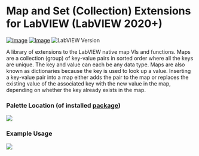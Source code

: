 # Map and Set (Collection) Extensions for LabVIEW (LabVIEW 2020+)

[![Image](https://www.vipm.io/package/vipm_lib_labview_collection_extensions/badge.svg?metric=installs)](https://www.vipm.io/package/vipm_lib_labview_collection_extensions/) 
[![Image](https://www.vipm.io/package/vipm_lib_labview_collection_extensions/badge.svg?metric=stars)](https://www.vipm.io/package/vipm_lib_labview_collection_extensions/)
![LabVIEW Version](https://img.shields.io/badge/LabVIEW-2020%20SP1-%23E37725.svg?})

A library of extensions to the LabVIEW native map VIs and functions. Maps are a collection (group) of key-value pairs in sorted order where all the keys are unique. The key and value can each be any data type. Maps are also known as dictionaries because the key is used to look up a value. Inserting a key-value pair into a map either adds the pair to the map or replaces the existing value of the associated key with the new value in the map, depending on whether the key already exists in the map.

### Palette Location (of installed [package](https://github.com/JKISoftware/labview-collection-extensions/releases))

![](https://user-images.githubusercontent.com/381432/130182302-e1b58a68-6caa-4ed6-84e0-2134f85ce4c7.png)

### Example Usage

![](https://user-images.githubusercontent.com/381432/130183583-fc4ff914-4e25-40b8-87fa-be7e4cc0aa45.png)
